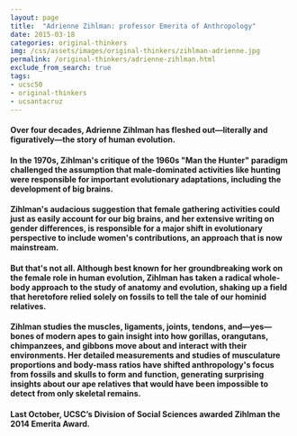 ```yaml
---
layout: page
title:  "Adrienne Zihlman: professor Emerita of Anthropology"
date: 2015-03-18
categories: original-thinkers
img: /css/assets/images/original-thinkers/zihlman-adrienne.jpg
permalink: /original-thinkers/adrienne-zihlman.html
exclude_from_search: true
tags: 
- ucsc50
- original-thinkers
- ucsantacruz
---
```


#### Over four decades, Adrienne Zihlman has fleshed out—literally and figuratively—the story of human evolution.

#### In the 1970s, Zihlman's critique of the 1960s "Man the Hunter" paradigm challenged the assumption that male-dominated activities like hunting were responsible for important evolutionary adaptations, including the development of big brains.

#### Zihlman's audacious suggestion that female gathering activities could just as easily account for our big brains, and her extensive writing on gender differences, is responsible for a major shift in evolutionary perspective to include women's contributions, an approach that is now mainstream.

#### But that's not all. Although best known for her groundbreaking work on the female role in human evolution, Zihlman has taken a radical whole-body approach to the study of anatomy and evolution, shaking up a field that heretofore relied solely on fossils to tell the tale of our hominid relatives.

#### Zihlman studies the muscles, ligaments, joints, tendons, and—yes—bones of modern apes to gain insight into how gorillas, orangutans, chimpanzees, and gibbons move about and interact with their environments. Her detailed measurements and studies of musculature proportions and body-mass ratios have shifted anthropology's focus from fossils and skulls to form and function, generating surprising insights about our ape relatives that would have been impossible to detect from only skeletal remains.

#### Last October, UCSC’s Division of Social Sciences awarded Zihlman the 2014 Emerita Award.